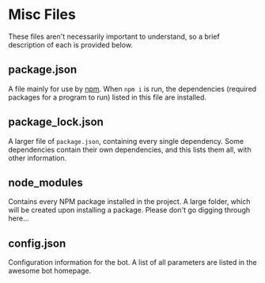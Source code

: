 # Misc Files
These files aren't necessarily important to understand, so a brief description of each is provided below.

## package.json
A file mainly for use by [npm](https://www.npmjs.com/). When `npm i` is run, the dependencies (required packages for a program to run) listed in this file are installed.

## package_lock.json
A larger file of `package.json`, containing every single dependency. Some dependencies contain their own dependencies, and this lists them all, with other information.

## node_modules
Contains every NPM package installed in the project. A large folder, which will be created upon installing a package. Please don't go digging through here...

## config.json
Configuration information for the bot. A list of all parameters are listed in the awesome bot homepage.